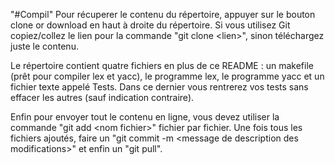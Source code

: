 "#Compil" 
Pour récuperer le contenu du répertoire, appuyer sur le bouton clone or download en haut à droite du répertoire.
Si vous utilisez Git copiez/collez le lien pour la commande "git clone \<lien\>", sinon téléchargez juste le contenu.

Le répertoire contient quatre fichiers en plus de ce README : un makefile (prêt pour compiler lex et yacc), le programme lex, le programme yacc et un fichier texte appelé Tests.
Dans ce dernier vous rentrerez vos tests sans effacer les autres (sauf indication contraire).

Enfin pour envoyer tout le contenu en ligne, vous devez utiliser la commande "git add \<nom fichier\>" fichier par fichier. Une fois tous les fichiers ajoutés, faire un "git commit -m \<message de description des modifications\>" et enfin un "git pull".